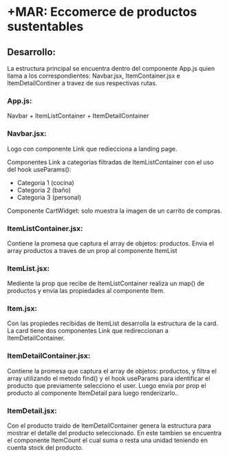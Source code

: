 
# +MAR: Eccomerce de productos sustentables

## Desarrollo:
La estructura principal se encuentra dentro del componente App.js quien llama a los correspondientes:
Navbar.jsx, ItemContainer.jsx e ItemDetailContiner a travez de sus respectivas rutas.

### App.js:
Navbar + ItemListContainer + ItemDetailContainer

### Navbar.jsx:
Logo con componente Link que rediecciona a landing page.

Componentes Link a categorias filtradas de ItemListContainer con el uso del hook useParams():
* Categoria 1 (cocina)
* Categoria 2 (baño)
* Categoria 3 (personal)

Componente CartWidget: solo muestra la imagen de un carrito de compras.

### ItemListContainer.jsx:
Contiene la promesa que captura el array de objetos: productos.
Envia el array productos a traves de un prop al componente ItemList 

### ItemList.jsx:
Mediente la prop que recibe de ItemListContainer realiza un map() de productos y envia las propiedades al componente Item.

### Item.jsx:
Con las propiedes recibidas de ItemList desarrolla la estructura de la card.
La card tiene dos componentes Link que redireccionan a ItemDetailContainer.

### ItemDetailContainer.jsx:
Contiene la promesa que captura el array de objetos: productos, y filtra el array utilizando el metodo find() y el hook useParams para identificar
el producto que previamente selecciono el user. 
Luego envia por prop el producto al componente ItemDetail para luego renderizarlo..

### ItemDetail.jsx:
Con el producto traido de ItemDetailContainer genera la estructura para mostrar el detalle del producto seleccionado.
En este tambien se encuentra el componente ItemCount el cual suma o resta una unidad teniendo en cuenta stock del producto.


